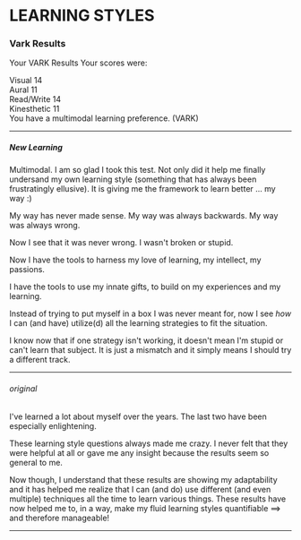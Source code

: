 # LEARNING STYLES
### Vark Results

Your VARK Results
Your scores were:

Visual 14  
Aural 11  
Read/Write 14  
Kinesthetic 11  
You have a multimodal learning preference. (VARK)  
***
##### New Learning
Multimodal. I am so glad I took this test. Not only did it help me finally undersand my own learning style (something that has always been frustratingly ellusive). It is giving me the framework to learn better ... my way :)

My way has never made sense. My way was always backwards. My way was always wrong.

Now I see that it was never wrong. I wasn't broken or stupid.

Now I have the tools to harness my love of learning, my intellect, my passions.

I have the tools to use my innate gifts, to build on my experiences and my learning.

Instead of trying to put myself in a box I was never meant for, now I see _how_ I can (and have) utilize(d) all the learning strategies to fit the situation.

I know now that if one strategy isn't working, it doesn't mean I'm stupid or can't learn that subject. It is just a mismatch and it simply means I should try a different track.
***
###### _original_

I've learned a lot about myself over the years. The last two have been especially enlightening.

These learning style questions always made me crazy. I never felt that they were helpful at all or gave me any insight because the results seem so general to me.

Now though, I understand that these results are showing my adaptability and it has helped me realize that I can (and do) use different  (and even multiple) techniques all the time to learn various things. These results have now helped me to, in a way, make my fluid learning styles quantifiable ==> and therefore manageable!  
***
